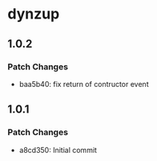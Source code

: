 # dynzup

## 1.0.2

### Patch Changes

- baa5b40: fix return of contructor event

## 1.0.1

### Patch Changes

- a8cd350: Initial commit
